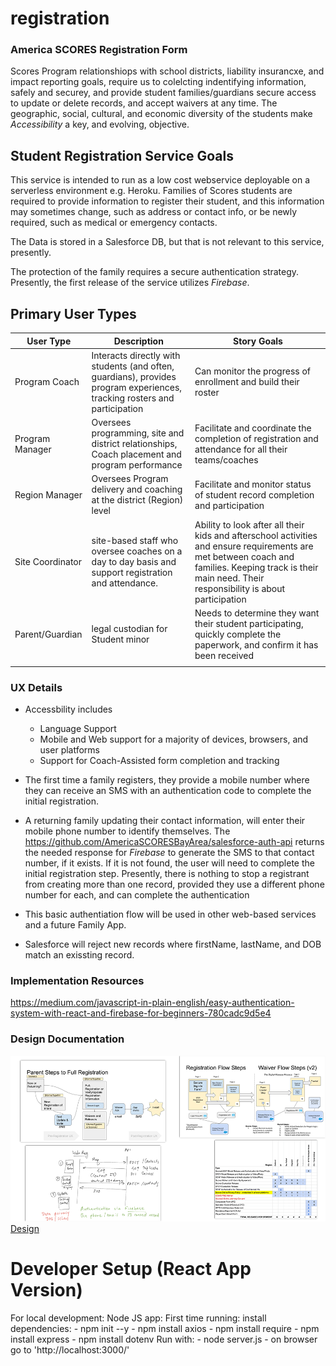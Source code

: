 # registration
### America SCORES Registration Form ###
Scores Program relationshiops with school districts, liability insurancxe, and impact reporting goals, require us to colelcting indentifying information, safely and securey, and provide student families/guardians secure access to update or delete records, and accept waivers at any time. The geographic, social, cultural, and economic diversity of the students make _Accessibility_ a key, and evolving, objective.
 
## Student Registration Service Goals ##
This service is intended to run as a low cost webservice deployable on a serverless environment e.g. Heroku.
Families of Scores students are required to provide information to register their student, and this information may sometimes change, such as address or contact info, or be newly required, such as medical or emergency contacts.

The Data is stored in a Salesforce DB, but that is not relevant to this service, presently.

The protection of the family requires a secure authentication strategy. Presently, the first release of the service utilizes _Firebase_.

## Primary User Types ##
| **User Type**    | **Description**                                                                                                           | **Story Goals**                                                                                                                                                                                           |
|------------------|---------------------------------------------------------------------------------------------------------------------------|-----------------------------------------------------------------------------------------------------------------------------------------------------------------------------------------------------------|
| Program Coach    | Interacts directly with students (and often, guardians), provides program experiences, tracking rosters and participation | Can monitor the progress of enrollment and build their roster                                                                                                                                             |
| Program Manager  | Oversees programming, site and district relationships, Coach placement and program performance                            | Facilitate and coordinate the completion of registration and attendance for all their teams/coaches                                                                                                       |
| Region Manager   | Oversees Program delivery and coaching at the district (Region) level                                                     | Facilitate and monitor status of student record completion and participation                                                                                                                              |
| Site Coordinator | site-based staff who oversee coaches on a day to day basis and support registration and attendance.                       | Ability to look after all their kids and afterschool activities and ensure requirements are met between coach and families. Keeping track is their main need. Their responsibility is about participation |
| Parent/Guardian  | legal custodian for Student minor                                                                                         | Needs to determine they want their student participating, quickly complete the paperwork, and confirm it has been received                                                                                |
|                  |                                                                                                                           |                                                                                                                                                                                                           |


### UX Details ###
- Accessbility includes
  - Language Support
  - Mobile and Web support for a majority of devices, browsers, and user platforms
  - Support for Coach-Assisted form completion and tracking

- The first time a family registers, they provide a mobile number where they can receive an SMS with an authentication code to complete the initial registration.
- A returning family updating their contact information, will enter their mobile phone number to identify themselves. The https://github.com/AmericaSCORESBayArea/salesforce-auth-api returns the needed response for _Firebase_ to generate the SMS to that contact number, if it exists. If it is not found, the user will need to complete the initial registration step. Presently, there is nothing to stop a registrant from creating more than one record, provided they use a different phone number for each, and can complete the authentication
- This basic authentiation flow will be used in other web-based services and a future Family App.
- Salesforce will reject new records where firstName, lastName, and DOB match an exissting record.

### Implementation Resources
https://medium.com/javascript-in-plain-english/easy-authentication-system-with-react-and-firebase-for-beginners-780cadc9d5e4

### Design Documentation
![Design.md](Registration_design.png)
[Design](Design.md)

# Developer Setup (React App Version)
For local development:
Node JS app:
  First time running:
      install dependencies:
          - npm init --y
          - npm install axios
          - npm install require
          - npm install express
          - npm install dotenv
  Run with:
     - node server.js
     - on browser go to 'http://localhost:3000/'
